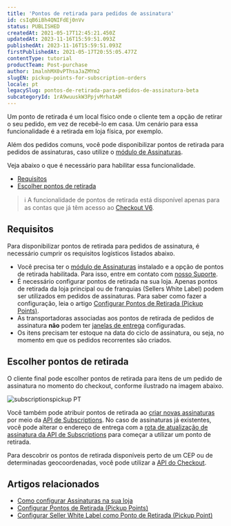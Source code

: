 ```yaml
---
title: 'Pontos de retirada para pedidos de assinatura'
id: csIqB6iBh4QNIFdEj0nVv
status: PUBLISHED
createdAt: 2021-05-17T12:45:21.450Z
updatedAt: 2023-11-16T15:59:51.093Z
publishedAt: 2023-11-16T15:59:51.093Z
firstPublishedAt: 2021-05-17T20:55:05.477Z
contentType: tutorial
productTeam: Post-purchase
author: 1malnhMX0vPThsaJaZMYm2
slugEN: pickup-points-for-subscription-orders
locale: pt
legacySlug: pontos-de-retirada-para-pedidos-de-assinatura-beta
subcategoryId: 1rA9wuuskW3PpjvMrhatAM
---
```


Um ponto de retirada é um local físico onde o cliente tem a opção de retirar o seu pedido, em vez de recebê-lo em casa. Um cenário para essa funcionalidade é a retirada em loja física, por exemplo.

Além dos pedidos comuns, você pode disponibilizar pontos de retirada para pedidos de assinaturas, caso utilize o [módulo de Assinaturas](https://help.vtex.com/pt/tutorial/como-configurar-assinatura-v2--1FA9dfE7vJqxBna9Nft5Sj).

Veja abaixo o que é necessário para habilitar essa funcionalidade.

- [Requisitos](#requisitos)
- [Escolher pontos de retirada](#escolher-pontos-de-retirada)

>ℹ️ A funcionalidade de pontos de retirada está disponível apenas para as contas que já têm acesso ao [Checkout V6](https://help.vtex.com/pt/tutorial/ativar-o-checkout-v6--7qVqv3ptRvpVVplrvg8ruH).

## Requisitos

Para disponibilizar pontos de retirada para pedidos de assinatura, é necessário cumprir os requisitos logísticos listados abaixo.

*   Você precisa ter o [módulo de Assinaturas](https://help.vtex.com/pt/tutorial/como-configurar-assinatura-v2--1FA9dfE7vJqxBna9Nft5Sj) instalado e a opção de pontos de retirada habilitada. Para isso, entre em contato com [nosso Suporte](https://support.vtex.com/hc/pt-br/requests).
*   É necessário configurar pontos de retirada na sua loja. Apenas pontos de retirada da loja principal ou de franquias (Sellers White Label) podem ser utilizados em pedidos de assinaturas. Para saber como fazer a configuração, leia o artigo [Configurar Pontos de Retirada (Pickup Points)](https://help.vtex.com/pt/tutorial/adding-pickup-points--2R5ClQiwe4KoSQgsuiOw4E).
*   As transportadoras associadas aos pontos de retirada de pedidos de assinatura **não** podem ter [janelas de entrega](https://help.vtex.com/pt/tutorial/entrega-agendada--22g3HAVCGLFiU7xugShOBi) configuradas.
*   Os itens precisam ter estoque na data do ciclo de assinatura, ou seja, no momento em que os pedidos recorrentes são criados.

## Escolher pontos de retirada

O cliente final pode escolher pontos de retirada para itens de um pedido de assinatura no momento do checkout, conforme ilustrado na imagem abaixo.

![subscriptionspickup PT](//images.ctfassets.net/alneenqid6w5/6qqc7DV4Wk6yRWvsdiWNCP/d7b20c88e0bcc04178d9bd0a5234d702/subscriptionspickup_PT.gif)

Você também pode atribuir pontos de retirada ao [criar novas assinaturas](https://developers.vtex.com/vtex-rest-api/reference/subscriptions-1#post_api-rns-pub-subscriptions) por meio da [API de Subscriptions](https://developers.vtex.com/vtex-rest-api/reference/subscriptions-1). No caso de assinaturas já existentes, você pode alterar o endereço de entrega com a [rota de atualização de assinatura da API de Subscriptions](https://developers.vtex.com/vtex-rest-api/reference/subscriptions-1#patch_api-rns-pub-subscriptions-id) para começar a utilizar um ponto de retirada.

Para descobrir os pontos de retirada disponíveis perto de um CEP ou de determinadas geocoordenadas, você pode utilizar a [API do Checkout](https://developers.vtex.com/vtex-rest-api/reference/fulfillment#listpickupppointsbylocation).

## Artigos relacionados

*   [Como configurar Assinaturas na sua loja](https://help.vtex.com/pt/tutorial/como-configurar-assinatura-v2--1FA9dfE7vJqxBna9Nft5Sj)
*   [Configurar Pontos de Retirada (Pickup Points)](https://help.vtex.com/pt/tutorial/configurar-pontos-de-retirada-pickup-points--2R5ClQiwe4KoSQgsuiOw4E)
*   [Configurar Seller White Label como Ponto de Retirada (Pickup Point)](https://help.vtex.com/pt/tutorial/setting-up-seller-white-label-as-a-pickup-point--6fSUE2O0taaoKieAaiuc4e)
